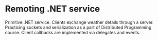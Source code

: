 # Remoting .NET service

Primitive .NET service. Clients exchange weather details through a server. Practicing sockets and serialization as a part of Distributed Programming course. Client callbacks are implemented via delegates and events.

